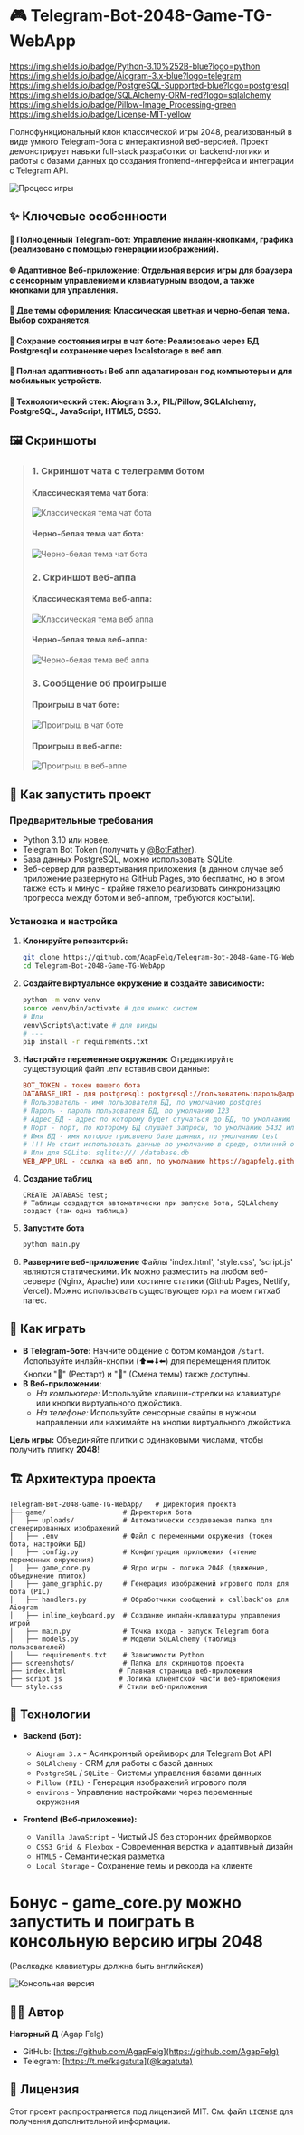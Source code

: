 # 🎮 Telegram-Bot-2048-Game-TG-WebApp

https://img.shields.io/badge/Python-3.10%252B-blue?logo=python
https://img.shields.io/badge/Aiogram-3.x-blue?logo=telegram
https://img.shields.io/badge/PostgreSQL-Supported-blue?logo=postgresql
https://img.shields.io/badge/SQLAlchemy-ORM-red?logo=sqlalchemy
https://img.shields.io/badge/Pillow-Image_Processing-green
https://img.shields.io/badge/License-MIT-yellow

Полнофункциональный клон классической игры 2048, реализованный в виде умного Telegram-бота с интерактивной веб-версией. Проект демонстрирует навыки full-stack разработки: от backend-логики и работы с базами данных до создания frontend-интерфейса и интеграции с Telegram API.

![Процесс игры](screenshots/playing.gif)

## ✨ Ключевые особенности

#### 🤖 Полноценный Telegram-бот: Управление инлайн-кнопками, графика (реализовано с помощью генерации изображений).

#### 🌐 Адаптивное Веб-приложение: Отдельная версия игры для браузера с сенсорным управлением и клавиатурным вводом, а также кнопками для управления.

#### 🎨 Две темы оформления: Классическая цветная и черно-белая тема. Выбор сохраняется.

#### 💾 Сохрание состояния игры в чат боте: Реализовано через БД Postgresql и сохранение через localstorage в веб апп.

#### 📱 Полная адаптивность: Веб апп адапатирован под компьютеры и для мобильных устройств.

#### 🔄 Технологический стек: Aiogram 3.x, PIL/Pillow, SQLAlchemy, PostgreSQL, JavaScript, HTML5, CSS3.

## 🖼 Скриншоты

> ### 1. Скриншот чата с телеграмм ботом
> 
> #### Классическая тема чат бота:
> 
> ![Классическая тема чат бота](screenshots/telegram-bot-classic-theme.png)
> 
> #### Черно-белая тема чат бота:
> 
> ![Черно-белая тема чат бота](screenshots/telegram-bot-bw-theme.png)
> 
> ### 2. Скриншот веб-аппа
>
> #### Классическая тема веб-аппа:
> 
> ![Классическая тема веб аппа](screenshots/telegram-web-app-classic-theme.png)
> 
> #### Черно-белая тема веб-аппа:
> 
> ![Черно-белая тема веб аппа](screenshots/telegram-web-app-bw-theme.png)
> 
> ### 3. Сообщение об проигрыше
> 
> #### Проигрыш в чат боте:
> 
> ![Проигрыш в чат боте](screenshots/telegram-bot-lose.png)
> 
> #### Проигрыш в веб-аппе:
> 
> ![Проигрыш в веб-аппе](screenshots/telegram-web-app-lose.png)

## 🚀 Как запустить проект

### Предварительные требования

* Python 3.10 или новее.
* Telegram Bot Token (получить у [@BotFather](https://t.me/BotFather)).
* База данных PostgreSQL, можно использовать SQLite.
* Веб-сервер для развертывания приложения (в данном случае веб приложение развернуто на GitHub Pages, это бесплатно, но в этом также есть и минус - крайне тяжело реализовать синхронизацию прогресса между ботом и веб-аппом, требуются костыли).

### Установка и настройка

1. **Клонируйте репозиторий:**
    ```bash
    git clone https://github.com/AgapFelg/Telegram-Bot-2048-Game-TG-WebApp.git
   cd Telegram-Bot-2048-Game-TG-WebApp
    ```
2. **Создайте виртуальное окружение и создайте зависимости:**
    ```bash
   python -m venv venv
   source venv/bin/activate # для юникс систем
   # Или
   venv\Scripts\activate # для винды
   # ---
   pip install -r requirements.txt
   ```
3. **Настройте переменные окружения:**
    Отредактируйте существующий файл .env вставив свои данные:
    ```ini
    BOT_TOKEN - токен вашего бота
    DATABASE_URI - для postgresql: postgresql://пользователь:пароль@адрес_БД:порт/имя_БД
    # Пользователь - имя пользователя БД, по умолчанию postgres
    # Пароль - пароль пользователя БД, по умолчанию 123
    # Адрес_БД - адрес по которому будет стучаться до БД, по умолчанию localhost (127.0.0.1)
    # Порт - порт, по которому БД слушает запросы, по умолчанию 5432 или 5433
    # Имя БД - имя которое присвоено базе данных, по умолчанию test
    # !!! Не стоит использовать данные по умолчанию в среде, отличной от тестовой
    # Или для SQLite: sqlite:///./database.db
    WEB_APP_URL - ссылка на веб апп, по умолчанию https://agapfelg.github.io/Telegram-Bot-2048-Game-TG-WebApp/
    ```
4. **Создание таблиц**
    ```psql
    CREATE DATABASE test;
    # Таблицы создадутся автоматически при запуске бота, SQLAlchemy создаст (там одна таблица)
    ```
5. **Запустите бота**
    ```bash
    python main.py
    ```
6. **Разверните веб-приложение**
    Файлы 'index.html', 'style.css', 'script.js' являются статическими. Их можно разместить на любом веб-сервере (Nginx, Apache) или хостинге статики (Github Pages, Netlify, Vercel). Можно использовать существующее юрл на моем гитхаб пагес.

## 📖 Как играть

*   **В Telegram-боте:** Начните общение с ботом командой `/start`. Используйте инлайн-кнопки (⬆️➡️⬇️⬅️) для перемещения плиток. Кнопки "🔄" (Рестарт) и "🎨" (Смена темы) также доступны.
*   **В Веб-приложении:**
    *   *На компьютере:* Используйте клавиши-стрелки на клавиатуре или кнопки виртуального джойстика.
    *   *На телефоне:* Используйте сенсорные свайпы в нужном направлении или нажимайте на кнопки виртуального джойстика.

**Цель игры:** Объединяйте плитки с одинаковыми числами, чтобы получить плитку **2048**!

## 🏗 Архитектура проекта
```
Telegram-Bot-2048-Game-TG-WebApp/   # Директория проекта
├── game/                   # Директория бота
│   ├── uploads/            # Автоматически создаваемая папка для сгенерированных изображений
│   ├── .env                # Файл с переменными окружения (токен бота, настройки БД)
│   ├── config.py           # Конфигурация приложения (чтение переменных окружения)
│   ├── game_core.py        # Ядро игры - логика 2048 (движение, объединение плиток)
│   ├── game_graphic.py     # Генерация изображений игрового поля для бота (PIL)
│   ├── handlers.py         # Обработчики сообщений и callback'ов для Aiogram
│   ├── inline_keyboard.py  # Создание инлайн-клавиатуры управления игрой
│   ├── main.py             # Точка входа - запуск Telegram бота
│   ├── models.py           # Модели SQLAlchemy (таблица пользователей)
│   └── requirements.txt    # Зависимости Python
├── screenshots/            # Папка для скриншотов проекта
├── index.html             # Главная страница веб-приложения
├── script.js              # Логика клиентской части веб-приложения
└── style.css              # Стили веб-приложения
```
## 🔧 Технологии

*   **Backend (Бот):**
    *   `Aiogram 3.x` - Асинхронный фреймворк для Telegram Bot API
    *   `SQLAlchemy` - ORM для работы с базой данных
    *   `PostgreSQL` / `SQLite` - Системы управления базами данных
    *   `Pillow (PIL)` - Генерация изображений игрового поля
    *   `environs` - Управление настройками через переменные окружения

*   **Frontend (Веб-приложение):**
    *   `Vanilla JavaScript` - Чистый JS без сторонних фреймворков
    *   `CSS3 Grid & Flexbox` - Современная верстка и адаптивный дизайн
    *   `HTML5` - Семантическая разметка
    *   `Local Storage` - Сохранение темы и рекорда на клиенте

# Бонус - game_core.py можно запустить и поиграть в консольную версию игры 2048

(Раслкадка клавиатуры должна быть английская)

![Консольная версия](screenshots/console.png)

## 👨‍💻 Автор

**Нагорный Д** (Agap Felg)

*   GitHub: [https://github.com/AgapFelg](https://github.com/AgapFelg)
*   Telegram: [https://t.me/kagatuta](@kagatuta)

## 📄 Лицензия

Этот проект распространяется под лицензией MIT. См. файл `LICENSE` для получения дополнительной информации.